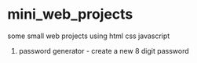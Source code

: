 # mini_web_projects



some small web projects using html css javascript


1) password generator - create a new 8 digit password